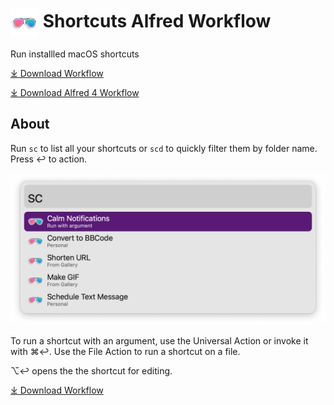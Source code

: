 # <img src='Workflow/icon.png' width='45' align='center' alt='icon'> Shortcuts Alfred Workflow

Run installled macOS shortcuts

<a href='https://github.com/alfredapp/shortcuts-workflow/releases/latest/download/Shortcuts.alfredworkflow'>⤓ Download Workflow</a>

<a href='https://github.com/alfredapp/shortcuts-workflow/releases/download/2022.7/Shortcuts.alfredworkflow'>⤓ Download Alfred 4 Workflow</a>

## About

Run `sc` to list all your shortcuts or `scd` to quickly filter them by folder name. Press ↩ to action.

![Alfred search for sc](Workflow/images/about/sc.png)

To run a shortcut with an argument, use the Universal Action or invoke it with ⌘↩. Use the File Action to run a shortcut on a file.

⌥↩ opens the the shortcut for editing.

<a href='https://github.com/alfredapp/shortcuts-workflow/releases/latest/download/Shortcuts.alfredworkflow'>⤓ Download Workflow</a>
